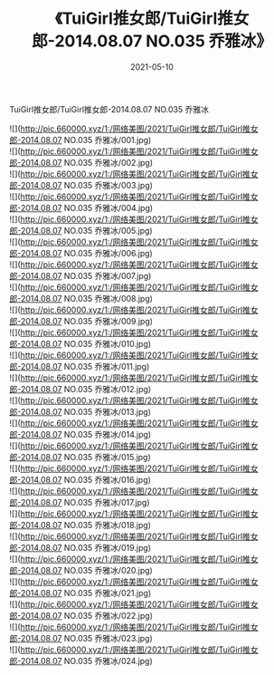 ﻿---
layout: post
title:  《TuiGirl推女郎/TuiGirl推女郎-2014.08.07 NO.035 乔雅冰》
date:   2021-05-10
img: http://pic.660000.xyz/1:/网络美图/2021/TuiGirl推女郎/TuiGirl推女郎-2014.08.07 NO.035 乔雅冰/000.jpg
categories: [美女, 清纯, 唯美]
---

TuiGirl推女郎/TuiGirl推女郎-2014.08.07 NO.035 乔雅冰

 ![](http://pic.660000.xyz/1:/网络美图/2021/TuiGirl推女郎/TuiGirl推女郎-2014.08.07 NO.035 乔雅冰/001.jpg) <br>![](http://pic.660000.xyz/1:/网络美图/2021/TuiGirl推女郎/TuiGirl推女郎-2014.08.07 NO.035 乔雅冰/002.jpg) <br>![](http://pic.660000.xyz/1:/网络美图/2021/TuiGirl推女郎/TuiGirl推女郎-2014.08.07 NO.035 乔雅冰/003.jpg) <br>![](http://pic.660000.xyz/1:/网络美图/2021/TuiGirl推女郎/TuiGirl推女郎-2014.08.07 NO.035 乔雅冰/004.jpg) <br>![](http://pic.660000.xyz/1:/网络美图/2021/TuiGirl推女郎/TuiGirl推女郎-2014.08.07 NO.035 乔雅冰/005.jpg) <br>![](http://pic.660000.xyz/1:/网络美图/2021/TuiGirl推女郎/TuiGirl推女郎-2014.08.07 NO.035 乔雅冰/006.jpg) <br>![](http://pic.660000.xyz/1:/网络美图/2021/TuiGirl推女郎/TuiGirl推女郎-2014.08.07 NO.035 乔雅冰/007.jpg) <br>![](http://pic.660000.xyz/1:/网络美图/2021/TuiGirl推女郎/TuiGirl推女郎-2014.08.07 NO.035 乔雅冰/008.jpg) <br>![](http://pic.660000.xyz/1:/网络美图/2021/TuiGirl推女郎/TuiGirl推女郎-2014.08.07 NO.035 乔雅冰/009.jpg) <br>![](http://pic.660000.xyz/1:/网络美图/2021/TuiGirl推女郎/TuiGirl推女郎-2014.08.07 NO.035 乔雅冰/010.jpg) <br>![](http://pic.660000.xyz/1:/网络美图/2021/TuiGirl推女郎/TuiGirl推女郎-2014.08.07 NO.035 乔雅冰/011.jpg) <br>![](http://pic.660000.xyz/1:/网络美图/2021/TuiGirl推女郎/TuiGirl推女郎-2014.08.07 NO.035 乔雅冰/012.jpg) <br>![](http://pic.660000.xyz/1:/网络美图/2021/TuiGirl推女郎/TuiGirl推女郎-2014.08.07 NO.035 乔雅冰/013.jpg) <br>![](http://pic.660000.xyz/1:/网络美图/2021/TuiGirl推女郎/TuiGirl推女郎-2014.08.07 NO.035 乔雅冰/014.jpg) <br>![](http://pic.660000.xyz/1:/网络美图/2021/TuiGirl推女郎/TuiGirl推女郎-2014.08.07 NO.035 乔雅冰/015.jpg) <br>![](http://pic.660000.xyz/1:/网络美图/2021/TuiGirl推女郎/TuiGirl推女郎-2014.08.07 NO.035 乔雅冰/016.jpg) <br>![](http://pic.660000.xyz/1:/网络美图/2021/TuiGirl推女郎/TuiGirl推女郎-2014.08.07 NO.035 乔雅冰/017.jpg) <br>![](http://pic.660000.xyz/1:/网络美图/2021/TuiGirl推女郎/TuiGirl推女郎-2014.08.07 NO.035 乔雅冰/018.jpg) <br>![](http://pic.660000.xyz/1:/网络美图/2021/TuiGirl推女郎/TuiGirl推女郎-2014.08.07 NO.035 乔雅冰/019.jpg) <br>![](http://pic.660000.xyz/1:/网络美图/2021/TuiGirl推女郎/TuiGirl推女郎-2014.08.07 NO.035 乔雅冰/020.jpg) <br>![](http://pic.660000.xyz/1:/网络美图/2021/TuiGirl推女郎/TuiGirl推女郎-2014.08.07 NO.035 乔雅冰/021.jpg) <br>![](http://pic.660000.xyz/1:/网络美图/2021/TuiGirl推女郎/TuiGirl推女郎-2014.08.07 NO.035 乔雅冰/022.jpg) <br>![](http://pic.660000.xyz/1:/网络美图/2021/TuiGirl推女郎/TuiGirl推女郎-2014.08.07 NO.035 乔雅冰/023.jpg) <br>![](http://pic.660000.xyz/1:/网络美图/2021/TuiGirl推女郎/TuiGirl推女郎-2014.08.07 NO.035 乔雅冰/024.jpg) <br>